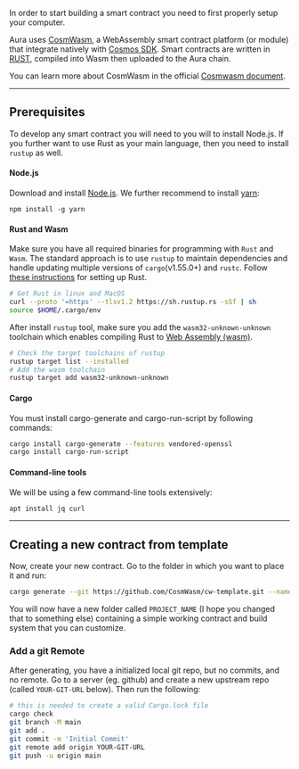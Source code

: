 In order to start building a smart contract you need to first properly setup your computer.

Aura uses [CosmWasm](https://cosmwasm.com/), a WebAssembly smart contract platform (or module) that integrate natively with [Cosmos SDK](https://v1.cosmos.network/sdk). Smart contracts are written in [RUST](https://www.rust-lang.org/), compiled into Wasm then uploaded to the Aura chain.

You can learn more about CosmWasm in the official [Cosmwasm document](https://docs.cosmwasm.com/docs/1.0/).

---

## Prerequisites

To develop any smart contract you will need to you will to install Node.js. If you further want to use Rust as your main language, then you need to install `rustup` as well.

#### Node.js
Download and install [Node.js](https://nodejs.org/en/download/). We further recommend to install [yarn](https://yarnpkg.com): 
```
npm install -g yarn
```

#### Rust and Wasm

Make sure you have all required binaries for programming with `Rust` and `Wasm`. The standard approach is to use `rustup` to maintain dependencies and handle updating multiple versions of `cargo`(v1.55.0+) and `rustc`. Follow [these instructions](https://doc.rust-lang.org/book/ch01-01-installation.html) for setting up Rust.
```bash
# Get Rust in linux and MacOS
curl --proto '=https' --tlsv1.2 https://sh.rustup.rs -sSf | sh
source $HOME/.cargo/env
```
After install `rustup` tool, make sure you add the `wasm32-unknown-unknown` toolchain which enables compiling Rust to [Web Assembly (wasm)](https://webassembly.org/).
```bash
# Check the target toolchains of rustup
rustup target list --installed
# Add the wasm toolchain
rustup target add wasm32-unknown-unknown
```
#### Cargo

You must install cargo-generate and cargo-run-script by following commands:
```bash
cargo install cargo-generate --features vendored-openssl
cargo install cargo-run-script
```

#### Command-line tools
We will be using a few command-line tools extensively:
```bash
apt install jq curl
```

---

## Creating a new contract from template
Now, create your new contract. Go to the folder in which you want to place it and run:
```bash
cargo generate --git https://github.com/CosmWasm/cw-template.git --name PROJECT_NAME
```
You will now have a new folder called `PROJECT_NAME` (I hope you changed that to something else) containing a simple working contract and build system that you can customize.

### Add a git Remote
After generating, you have a initialized local git repo, but no commits, and no remote. Go to a server (eg. github) and create a new upstream repo (called `YOUR-GIT-URL` below). Then run the following:

```bash
# this is needed to create a valid Cargo.lock file
cargo check
git branch -M main
git add .
git commit -m 'Initial Commit'
git remote add origin YOUR-GIT-URL
git push -u origin main
```


